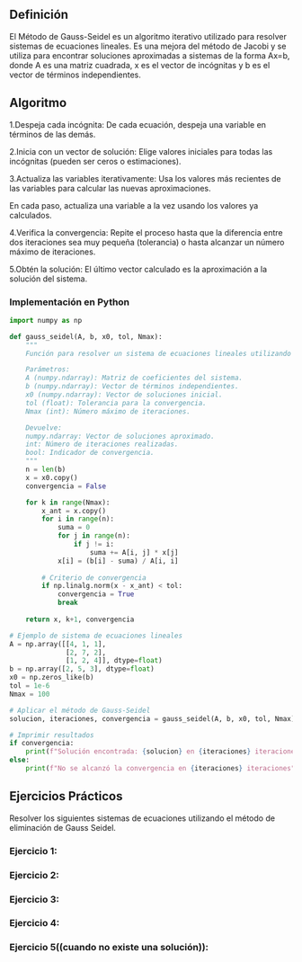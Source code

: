 ## Definición
El Método de Gauss-Seidel es un algoritmo iterativo utilizado para resolver sistemas de ecuaciones lineales.
Es una mejora del método de Jacobi y se utiliza para encontrar soluciones aproximadas a sistemas de la
forma Ax=b, donde A es una matriz cuadrada, x es el vector de incógnitas y b es el vector de términos independientes.

## Algoritmo 
1.Despeja cada incógnita:
De cada ecuación, despeja una variable en términos de las demás.

2.Inicia con un vector de solución:
Elige valores iniciales para todas las incógnitas (pueden ser ceros o estimaciones).

3.Actualiza las variables iterativamente:
Usa los valores más recientes de las variables para calcular las nuevas aproximaciones.

En cada paso, actualiza una variable a la vez usando los valores ya calculados.

4.Verifica la convergencia:
Repite el proceso hasta que la diferencia entre dos iteraciones sea muy pequeña (tolerancia)
o hasta alcanzar un número máximo de iteraciones.

5.Obtén la solución:
El último vector calculado es la aproximación a la solución del sistema.

### Implementación en Python
```python
import numpy as np

def gauss_seidel(A, b, x0, tol, Nmax):
    """
    Función para resolver un sistema de ecuaciones lineales utilizando el método de Gauss-Seidel.

    Parámetros:
    A (numpy.ndarray): Matriz de coeficientes del sistema.
    b (numpy.ndarray): Vector de términos independientes.
    x0 (numpy.ndarray): Vector de soluciones inicial.
    tol (float): Tolerancia para la convergencia.
    Nmax (int): Número máximo de iteraciones.

    Devuelve:
    numpy.ndarray: Vector de soluciones aproximado.
    int: Número de iteraciones realizadas.
    bool: Indicador de convergencia.
    """
    n = len(b)
    x = x0.copy()
    convergencia = False

    for k in range(Nmax):
        x_ant = x.copy()
        for i in range(n):
            suma = 0
            for j in range(n):
                if j != i:
                    suma += A[i, j] * x[j]
            x[i] = (b[i] - suma) / A[i, i]
        
        # Criterio de convergencia
        if np.linalg.norm(x - x_ant) < tol:
            convergencia = True
            break
    
    return x, k+1, convergencia

# Ejemplo de sistema de ecuaciones lineales
A = np.array([[4, 1, 1],
              [2, 7, 2],
              [1, 2, 4]], dtype=float)
b = np.array([2, 5, 3], dtype=float)
x0 = np.zeros_like(b)
tol = 1e-6
Nmax = 100

# Aplicar el método de Gauss-Seidel
solucion, iteraciones, convergencia = gauss_seidel(A, b, x0, tol, Nmax)

# Imprimir resultados
if convergencia:
    print(f"Solución encontrada: {solucion} en {iteraciones} iteraciones")
else:
    print(f"No se alcanzó la convergencia en {iteraciones} iteraciones")
```
## Ejercicios Prácticos
Resolver los siguientes sistemas de ecuaciones utilizando el método de eliminación de Gauss Seidel.
### Ejercicio 1:
### Ejercicio 2:
### Ejercicio 3:
### Ejercicio 4:
### Ejercicio 5((cuando no existe una solución)):

